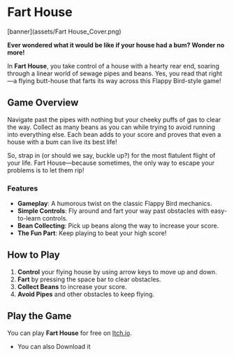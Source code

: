 # Fart House

[banner](assets/Fart House_Cover.png)

**Ever wondered what it would be like if your house had a bum? Wonder no more!**

In **Fart House**, you take control of a house with a hearty rear end, soaring through a linear world of sewage pipes and beans. Yes, you read that right—a flying butt-house that farts its way across this Flappy Bird-style game!

## Game Overview

Navigate past the pipes with nothing but your cheeky puffs of gas to clear the way. Collect as many beans as you can while trying to avoid running into everything else. Each bean adds to your score and proves that even a house with a bum can live its best life!

So, strap in (or should we say, buckle up?) for the most flatulent flight of your life. Fart House—because sometimes, the only way to escape your problems is to let them rip!

### Features

- **Gameplay**: A humorous twist on the classic Flappy Bird mechanics.
- **Simple Controls**: Fly around and fart your way past obstacles with easy-to-learn controls.
- **Bean Collecting**: Pick up beans along the way to increase your score.
- **The Fun Part**: Keep playing to beat your high score!

## How to Play

1. **Control** your flying house by using arrow keys to move up and down.
2. **Fart** by pressing the space bar to clear obstacles.
3. **Collect Beans** to increase your score.
4. **Avoid Pipes** and other obstacles to keep flying.

## Play the Game

You can play **Fart House** for free on [Itch.io](https://fresh-cake.itch.io/fart-house).
- You can also Download it
